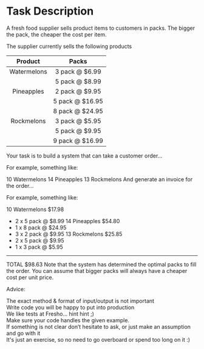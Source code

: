 # Task Description
A fresh food supplier sells product items to customers in packs. The bigger the pack, the cheaper the cost per item.  

The supplier currently sells the following products  

| Product      | Packs |
| :---:        |    :---:   |    
| Watermelons      | 3 pack @ $6.99       |
|       |5 pack @ $8.99       |
| Pineapples      | 2 pack @ $9.95       |
|       |5 pack @ $16.95       |
|       |8 pack @ $24.95       |
| Rockmelons      | 3 pack @ $5.95       |
|       |5 pack @ $9.95       |
|       |9 pack @ $16.99       |

Your task is to build a system that can take a customer order...  

For example, something like:  

10 Watermelons
14 Pineapples
13 Rockmelons
And generate an invoice for the order...

For example, something like:  

10 Watermelons         $17.98
   - 2 x 5 pack @ $8.99
14 Pineapples          $54.80
   - 1 x 8 pack @ $24.95
   - 3 x 2 pack @ $9.95
13 Rockmelons          $25.85
   - 2 x 5 pack @ $9.95
   - 1 x 3 pack @ $5.95
-----------------------------
TOTAL                  $98.63
Note that the system has determined the optimal packs to fill the order. You can assume that bigger packs will always have a cheaper cost per unit price.  

Advice:  

The exact method & format of input/output is not important  
Write code you will be happy to put into production  
We like tests at Fresho... hint hint ;)  
Make sure your code handles the given example.  
If something is not clear don’t hesitate to ask, or just make an assumption and go with it  
It's just an exercise, so no need to go overboard or spend too long on it :)  